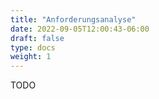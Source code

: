```yaml
---
title: "Anforderungsanalyse"
date: 2022-09-05T12:00:43-06:00
draft: false
type: docs
weight: 1
---
```


TODO